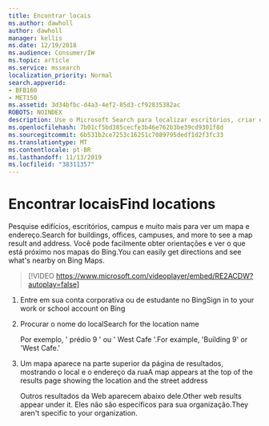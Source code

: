 ```yaml
---
title: Encontrar locais
ms.author: dawholl
author: dawholl
manager: kellis
ms.date: 12/19/2018
ms.audience: Consumer/IW
ms.topic: article
ms.service: mssearch
localization_priority: Normal
search.appverid:
- BFB160
- MET150
ms.assetid: 3d34bfbc-d4a3-4ef2-85d3-cf92835382ac
ROBOTS: NOINDEX
description: Use o Microsoft Search para localizar escritórios, criar e outros locais de espaço de trabalho, obter direções e mais
ms.openlocfilehash: 7b01cf5bd385cecfe3b46e762b3be39cd9301f8d
ms.sourcegitcommit: 6b531b2ce7253c16251c7089795dedf1d2f3fc33
ms.translationtype: MT
ms.contentlocale: pt-BR
ms.lasthandoff: 11/13/2019
ms.locfileid: "38311357"
---
```

# <a name="find-locations"></a><span data-ttu-id="6a18e-103">Encontrar locais</span><span class="sxs-lookup"><span data-stu-id="6a18e-103">Find locations</span></span>

<span data-ttu-id="6a18e-104">Pesquise edifícios, escritórios, campus e muito mais para ver um mapa e endereço.</span><span class="sxs-lookup"><span data-stu-id="6a18e-104">Search for buildings, offices, campuses, and more to see a map result and address.</span></span> <span data-ttu-id="6a18e-105">Você pode facilmente obter orientações e ver o que está próximo nos mapas do Bing.</span><span class="sxs-lookup"><span data-stu-id="6a18e-105">You can easily get directions and see what's nearby on Bing Maps.</span></span>

> [!VIDEO https://www.microsoft.com/videoplayer/embed/RE2ACDW?autoplay=false]
  
1. <span data-ttu-id="6a18e-106">Entre em sua conta corporativa ou de estudante no Bing</span><span class="sxs-lookup"><span data-stu-id="6a18e-106">Sign in to your work or school account on Bing</span></span>
    
2. <span data-ttu-id="6a18e-107">Procurar o nome do local</span><span class="sxs-lookup"><span data-stu-id="6a18e-107">Search for the location name</span></span>
    
    <span data-ttu-id="6a18e-108">Por exemplo, ' prédio 9 ' ou ' West Cafe '.</span><span class="sxs-lookup"><span data-stu-id="6a18e-108">For example, 'Building 9' or 'West Cafe.'</span></span>
    
3. <span data-ttu-id="6a18e-109">Um mapa aparece na parte superior da página de resultados, mostrando o local e o endereço da rua</span><span class="sxs-lookup"><span data-stu-id="6a18e-109">A map appears at the top of the results page showing the location and the street address</span></span>
    
    <span data-ttu-id="6a18e-110">Outros resultados da Web aparecem abaixo dele.</span><span class="sxs-lookup"><span data-stu-id="6a18e-110">Other web results appear under it.</span></span> <span data-ttu-id="6a18e-111">Eles não são específicos para sua organização.</span><span class="sxs-lookup"><span data-stu-id="6a18e-111">They aren't specific to your organization.</span></span>

  

